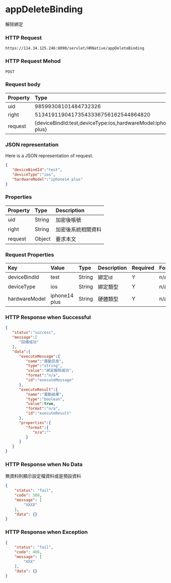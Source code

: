 # appDeleteBinding
解除綁定

### HTTP Request
```
https://114.34.125.246:8090/servlet/HRNative/appDeleteBinding
```

### HTTP Request Mehod
```
POST
```


### Request body
| Property | Type | Description |
|:---------|:-----|:------------|
| uid | 98599308101484732326 | String | 需透過appLogin取得
| right | 51341911904173543336756162544864820 | String | 需透過appLogin取得 |
| request | {deviceBindId:test,deviceType:ios,hardwareModel:iphone14 plus} | Object | 查詢條件

### JSON representation
Here is a JSON representation of request.
```json
{
   "deviceBindId":"test",
   "deviceType":"ios",
   "hardwareModel":"iphone14 plus"
}
```

### Properties
| Property | Type | Description |
|:---------|:-----|:------------|
| uid   | String | 加密後帳號 |
| right | String | 加密後系統相關資料 |
| request | Object | 要求本文 |

### Request Properties
| Key | Value | Type | Description | Required | Format |
|:----------|:-------------|:-----|:------------|:------------|:------------|
| deviceBindId | test | String | 綁定id | Y | n/a |
| deviceType | ios | String | 綁定類型 | Y | n/a |
| hardwareModel | iphone14 plus | String | 硬體類型 | Y | n/a |

### HTTP Response when Successful
```json
{
   "status":"success",
   "message":[
      "回傳成功"
   ],
   "data":{
      "executeMessage":{
         "name":"異動訊息",
         "type":"string",
         "value":"綁定解除成功",
         "format":"n/a",
         "id":"executeMessage"
      },
      "executeResult":{
         "name":"異動結果",
         "type":"boolean",
         "value":true,
         "format":"n/a",
         "id":"executeResult"
      },
      "properties":{
         "format":{
            "n/a":""
         }
      }
   }
}
```

### HTTP Response when No Data
無資料則顯示設定檔資料或是預設資料
```json
{
    "status": "fail",
    "code": 500,
    "message": [
        "XXXX"
    ],
    "data": {}
}
```

### HTTP Response when Exception
```json
{
    "status": "fail",
    "code": 406,
    "message": [
        "XXX"
    ],
    "data": {}
}
```
